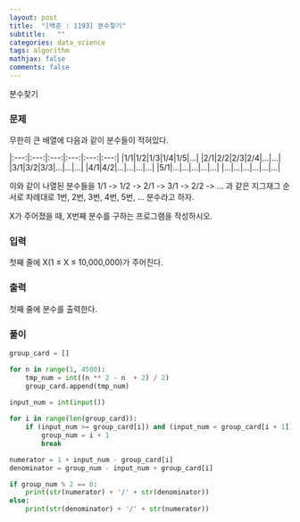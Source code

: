 ```yaml
---
layout: post
title:  "[백준 : 1193] 분수찾기"
subtitle:   ""
categories: data_science
tags: algorithm
mathjax: false
comments: false
---
```


분수찾기

### 문제

무한히 큰 배열에 다음과 같이 분수들이 적혀있다.

|:---:|:---:|:---:|:---:|:---:|:---:|
|1/1|1/2|1/3|1/4|1/5|…|
|2/1|2/2|2/3|2/4|…|…|
|3/1|3/2|3/3|…|…|…|
|4/1|4/2|…|…|…|…|
|5/1|…|…|…|…|…|
|…|…|…|…|…|…|

이와 같이 나열된 분수들을 1/1 -> 1/2 -> 2/1 -> 3/1 -> 2/2 -> … 과 같은 지그재그 순서로 차례대로 1번, 2번, 3번, 4번, 5번, … 분수라고 하자.

X가 주어졌을 때, X번째 분수를 구하는 프로그램을 작성하시오.

### 입력

첫째 줄에 X(1 ≤ X ≤ 10,000,000)가 주어진다.

### 출력

첫째 줄에 분수를 출력한다.

### 풀이

```python
group_card = []

for n in range(1, 4500):
    tmp_num = int((n ** 2 - n  + 2) / 2)
    group_card.append(tmp_num)

input_num = int(input())
    
for i in range(len(group_card)):
    if (input_num >= group_card[i]) and (input_num < group_card[i + 1]):
        group_num = i + 1
        break

numerator = 1 + input_num - group_card[i]
denominator = group_num - input_num + group_card[i]

if group_num % 2 == 0:
    print(str(numerator) + '/' + str(denominator))
else:
    print(str(denominator) + '/' + str(numerator))
```